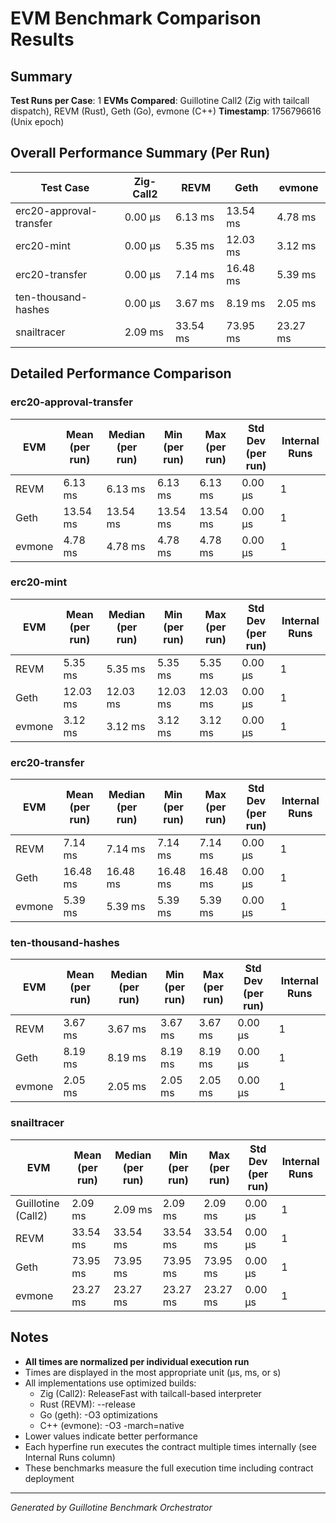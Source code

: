 # EVM Benchmark Comparison Results

## Summary

**Test Runs per Case**: 1
**EVMs Compared**: Guillotine Call2 (Zig with tailcall dispatch), REVM (Rust), Geth (Go), evmone (C++)
**Timestamp**: 1756796616 (Unix epoch)

## Overall Performance Summary (Per Run)

| Test Case | Zig-Call2 | REVM | Geth | evmone |
|-----------|-----------|------|------|--------|
| erc20-approval-transfer   |  0.00 μs |   6.13 ms |  13.54 ms |   4.78 ms |
| erc20-mint                |  0.00 μs |   5.35 ms |  12.03 ms |   3.12 ms |
| erc20-transfer            |  0.00 μs |   7.14 ms |  16.48 ms |   5.39 ms |
| ten-thousand-hashes       |  0.00 μs |   3.67 ms |   8.19 ms |   2.05 ms |
| snailtracer               |   2.09 ms |  33.54 ms |  73.95 ms |  23.27 ms |

## Detailed Performance Comparison

### erc20-approval-transfer

| EVM | Mean (per run) | Median (per run) | Min (per run) | Max (per run) | Std Dev (per run) | Internal Runs |
|-----|----------------|------------------|---------------|---------------|-------------------|---------------|
| REVM        |        6.13 ms |          6.13 ms |       6.13 ms |       6.13 ms |          0.00 μs |             1 |
| Geth        |       13.54 ms |         13.54 ms |      13.54 ms |      13.54 ms |          0.00 μs |             1 |
| evmone      |        4.78 ms |          4.78 ms |       4.78 ms |       4.78 ms |          0.00 μs |             1 |

### erc20-mint

| EVM | Mean (per run) | Median (per run) | Min (per run) | Max (per run) | Std Dev (per run) | Internal Runs |
|-----|----------------|------------------|---------------|---------------|-------------------|---------------|
| REVM        |        5.35 ms |          5.35 ms |       5.35 ms |       5.35 ms |          0.00 μs |             1 |
| Geth        |       12.03 ms |         12.03 ms |      12.03 ms |      12.03 ms |          0.00 μs |             1 |
| evmone      |        3.12 ms |          3.12 ms |       3.12 ms |       3.12 ms |          0.00 μs |             1 |

### erc20-transfer

| EVM | Mean (per run) | Median (per run) | Min (per run) | Max (per run) | Std Dev (per run) | Internal Runs |
|-----|----------------|------------------|---------------|---------------|-------------------|---------------|
| REVM        |        7.14 ms |          7.14 ms |       7.14 ms |       7.14 ms |          0.00 μs |             1 |
| Geth        |       16.48 ms |         16.48 ms |      16.48 ms |      16.48 ms |          0.00 μs |             1 |
| evmone      |        5.39 ms |          5.39 ms |       5.39 ms |       5.39 ms |          0.00 μs |             1 |

### ten-thousand-hashes

| EVM | Mean (per run) | Median (per run) | Min (per run) | Max (per run) | Std Dev (per run) | Internal Runs |
|-----|----------------|------------------|---------------|---------------|-------------------|---------------|
| REVM        |        3.67 ms |          3.67 ms |       3.67 ms |       3.67 ms |          0.00 μs |             1 |
| Geth        |        8.19 ms |          8.19 ms |       8.19 ms |       8.19 ms |          0.00 μs |             1 |
| evmone      |        2.05 ms |          2.05 ms |       2.05 ms |       2.05 ms |          0.00 μs |             1 |

### snailtracer

| EVM | Mean (per run) | Median (per run) | Min (per run) | Max (per run) | Std Dev (per run) | Internal Runs |
|-----|----------------|------------------|---------------|---------------|-------------------|---------------|
| Guillotine (Call2) |        2.09 ms |          2.09 ms |       2.09 ms |       2.09 ms |          0.00 μs |             1 |
| REVM        |       33.54 ms |         33.54 ms |      33.54 ms |      33.54 ms |          0.00 μs |             1 |
| Geth        |       73.95 ms |         73.95 ms |      73.95 ms |      73.95 ms |          0.00 μs |             1 |
| evmone      |       23.27 ms |         23.27 ms |      23.27 ms |      23.27 ms |          0.00 μs |             1 |


## Notes

- **All times are normalized per individual execution run**
- Times are displayed in the most appropriate unit (μs, ms, or s)
- All implementations use optimized builds:
  - Zig (Call2): ReleaseFast with tailcall-based interpreter
  - Rust (REVM): --release
  - Go (geth): -O3 optimizations
  - C++ (evmone): -O3 -march=native
- Lower values indicate better performance
- Each hyperfine run executes the contract multiple times internally (see Internal Runs column)
- These benchmarks measure the full execution time including contract deployment

---

*Generated by Guillotine Benchmark Orchestrator*
